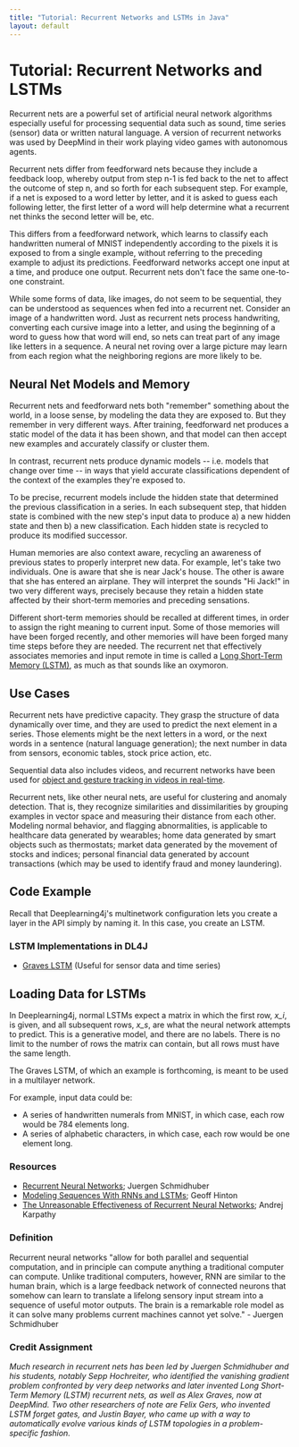 ```yaml
---
title: "Tutorial: Recurrent Networks and LSTMs in Java"
layout: default
---
```


# Tutorial: Recurrent Networks and LSTMs

Recurrent nets are a powerful set of artificial neural network algorithms especially useful for processing sequential data such as sound, time series (sensor) data or written natural language. A version of recurrent networks was used by DeepMind in their work playing video games with autonomous agents.

Recurrent nets differ from feedforward nets because they include a feedback loop, whereby output from step n-1 is fed back to the net to affect the outcome of step n, and so forth for each subsequent step. For example, if a net is exposed to a word letter by letter, and it is asked to guess each following letter, the first letter of a word will help determine what a recurrent net thinks the second letter will be, etc. 

This differs from a feedforward network, which learns to classify each handwritten numeral of MNIST independently according to the pixels it is exposed to from a single example, without referring to the preceding example to adjust its predictions. Feedforward networks accept one input at a time, and produce one output. Recurrent nets don't face the same one-to-one constraint.

While some forms of data, like images, do not seem to be sequential, they can be understood as sequences when fed into a recurrent net. Consider an image of a handwritten word. Just as recurrent nets process handwriting, converting each cursive image into a letter, and using the beginning of a word to guess how that word will end, so nets can treat part of any image like letters in a sequence. A neural net roving over a large picture may learn from each region what the neighboring regions are more likely to be.  

## Neural Net Models and Memory

Recurrent nets and feedforward nets both "remember" something about the world, in a loose sense, by modeling the data they are exposed to. But they remember in very different ways. After training, feedforward net produces a static model of the data it has  been shown, and that model can then accept new examples and accurately classify or cluster them. 

In contrast, recurrent nets produce dynamic models -- i.e. models that change over time -- in ways that yield accurate classifications dependent of the context of the examples they're exposed to. 

To be precise, recurrent models include the hidden state that determined the previous classification in a series. In each subsequent step, that hidden state is combined with the new step's input data to produce a) a new hidden state and then b) a new classification. Each hidden state is recycled to produce its modified successor. 

Human memories are also context aware, recycling an awareness of previous states to properly interpret new data. For example, let's take two individuals. One is aware that she is near Jack's house. The other is aware that she has entered an airplane. They will interpret the sounds "Hi Jack!" in two very different ways, precisely because they retain a hidden state affected by their short-term memories and preceding sensations. 

Different short-term memories should be recalled at different times, in order to assign the right meaning to current input. Some of those memories will have been forged recently, and other memories will have been forged many time steps before they are needed. The recurrent net that effectively associates memories and input remote in time is called a [Long Short-Term Memory (LSTM)](./lstm.html), as much as that sounds like an oxymoron.

## Use Cases

Recurrent nets have predictive capacity. They grasp the structure of data dynamically over time, and they are used to predict the next element in a series. Those elements might be the next letters in a word, or the next words in a sentence (natural language generation); the next number in data from sensors, economic tables, stock price action, etc.

Sequential data also includes videos, and recurrent networks have been used for [object and gesture tracking in videos in real-time](http://arxiv.org/abs/1503.08909).

Recurrent nets, like other neural nets, are useful for clustering and anomaly detection. That is, they recognize similarities and dissimilarities by grouping examples in vector space and measuring their distance from each other. Modeling normal behavior, and flagging abnormalities, is applicable to healthcare data generated by wearables; home data generated by smart objects such as thermostats; market data generated by the movement of stocks and indices; personal financial data generated by account transactions (which may be used to identify fraud and money laundering).

## Code Example

Recall that Deeplearning4j's multinetwork configuration lets you create a layer in the API simply by naming it. In this case, you create an LSTM. 

<script src="http://gist-it.appspot.com/https://github.com/deeplearning4j/dl4j-examples/blob/master/src/main/java/org/deeplearning4j/examples/rnn/GravesLSTMCharModellingExample.java?slice=48:218"></script>

### LSTM Implementations in DL4J

* [Graves LSTM](https://github.com/deeplearning4j/dl4j-examples/blob/master/dl4j-examples/src/main/java/org/deeplearning4j/examples/recurrent/character/LSTMCharModellingExample.java) (Useful for sensor data and time series)


## Loading Data for LSTMs

In Deeplearning4j, normal LSTMs expect a matrix in which the first row, *x_i*, is given, and all subsequent rows, *x_s*, are what the neural network attempts to predict. This is a generative model, and there are no labels. There is no limit to the number of rows the matrix can contain, but all rows must have the same length. 

The Graves LSTM, of which an example is forthcoming, is meant to be used in a multilayer network. 

For example, input data could be: 

* A series of handwritten numerals from MNIST, in which case, each row would be 784 elements long. 
* A series of alphabetic characters, in which case, each row would be one element long.  

### Resources

* [Recurrent Neural Networks](http://people.idsia.ch/~juergen/rnn.html); Juergen Schmidhuber
* [Modeling Sequences With RNNs and LSTMs](https://class.coursera.org/neuralnets-2012-001/lecture/77); Geoff Hinton
* [The Unreasonable Effectiveness of Recurrent Neural Networks](https://karpathy.github.io/2015/05/21/rnn-effectiveness/); Andrej Karpathy

### Definition

Recurrent neural networks "allow for both parallel and sequential computation, and in principle can compute anything a traditional computer can compute. Unlike traditional computers, however, RNN are similar to the human brain, which is a large feedback network of connected neurons that somehow can learn to translate a lifelong sensory input stream into a sequence of useful motor outputs. The brain is a remarkable role model as it can solve many problems current machines cannot yet solve." - Juergen Schmidhuber

### Credit Assignment

*Much research in recurrent nets has been led by Juergen Schmidhuber and his students, notably Sepp Hochreiter, who identified the vanishing gradient problem confronted by very deep networks and later invented Long Short-Term Memory (LSTM) recurrent nets, as well as Alex Graves, now at DeepMind. Two other researchers of note are Felix Gers, who invented LSTM forget gates, and Justin Bayer, who came up with a way to automatically evolve various kinds of LSTM topologies in a problem-specific fashion.*
